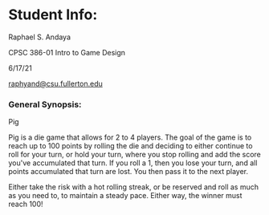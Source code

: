 # Student Info:
Raphael S. Andaya

CPSC 386-01 Intro to Game Design

6/17/21

raphyand@csu.fullerton.edu

### General Synopsis:
Pig 

Pig is a die game that allows for 2 to 4 players.  The goal of the game is to reach up to 100 points by rolling the die
and deciding to either continue to roll for your turn, or hold your turn, where you stop rolling and add the score you've accumulated
that turn.  If you roll a 1, then you lose your turn, and all points accumulated that turn are lost.  You then pass it to the next player.

Either take the risk with a hot rolling streak, or be reserved and roll as much as you need to, to maintain a steady pace.
Either way, the winner must reach 100!